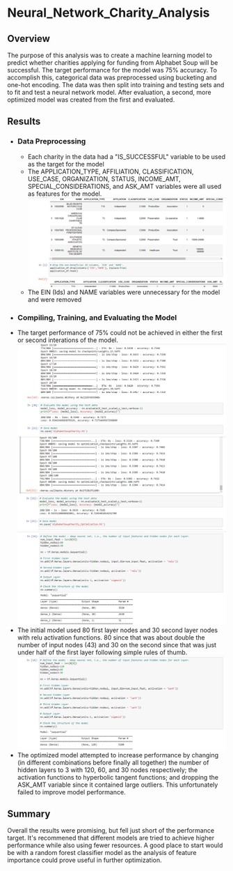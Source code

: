 # Neural_Network_Charity_Analysis

## Overview

The purpose of this analysis was to create a machine learning model to predict whether charities applying for funding from Alphabet Soup will be successful. The target performance for the model was 75% accuracy. To accomplish this, categorical data was preprocessed using bucketing and one-hot encoding. The data was then split into training and testing sets and to fit and test a neural network model. After evaluation, a second, more optimized model was created from the first and evaluated.

## Results

* ### Data Preprocessing
  * Each charity in the data had a "IS_SUCCESSFUL" variable to be used as the target for the model
  * The APPLICATION_TYPE, AFFILIATION, CLASSIFICATION, USE_CASE, ORGANIZATION, STATUS, INCOME_AMT, SPECIAL_CONSIDERATIONS, and ASK_AMT variables were all used as features for the model.
![Dropped Variables](https://github.com/deklund76/Neural_Network_Charity_Analysis/blob/main/Resources/dropped_variables.png)
  * The EIN (Ids) and NAME variables were unnecessary for the model and were removed
* ### Compiling, Training, and Evaluating the Model
 * The target performance of 75% could not be achieved in either the first or second interations of the model.
![Model1 Performance](https://github.com/deklund76/Neural_Network_Charity_Analysis/blob/main/Resources/model1_performance.png)
![Model2 Performance](https://github.com/deklund76/Neural_Network_Charity_Analysis/blob/main/Resources/model2_performance.png)
![Model1](https://github.com/deklund76/Neural_Network_Charity_Analysis/blob/main/Resources/model1.png)
  * The initial model used 80 first layer nodes and 30 second layer nodes with relu activation functions. 80 since that was about double the number of input nodes (43) and 30 on the second since that was just under half of the first layer following simple rules of thumb.
![Model2](https://github.com/deklund76/Neural_Network_Charity_Analysis/blob/main/Resources/model2.png)
  * The optimized model attempted to increase performance by changing (in different combinations before finally all together) the number of hidden layers to 3 with 120, 60, and 30 nodes respectively; the activation functions to hyperbolic tangent functions; and dropping the ASK_AMT variable since it contained large outliers. This unfortunately failed to improve model performance.

## Summary
Overall the results were promising, but fell just short of the performance target. It's recommened that different models are tried to achieve higher performance while also using fewer resources. A good place to start would be with a random forest classifier model as the analysis of feature importance could prove useful in further optimization.
